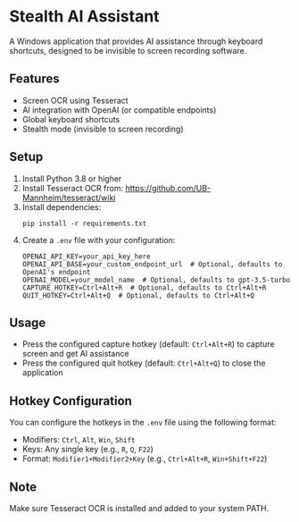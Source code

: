 # Stealth AI Assistant

A Windows application that provides AI assistance through keyboard shortcuts, designed to be invisible to screen recording software.

## Features
- Screen OCR using Tesseract
- AI integration with OpenAI (or compatible endpoints)
- Global keyboard shortcuts
- Stealth mode (invisible to screen recording)

## Setup
1. Install Python 3.8 or higher
2. Install Tesseract OCR from: https://github.com/UB-Mannheim/tesseract/wiki
3. Install dependencies:
   ```
   pip install -r requirements.txt
   ```
4. Create a `.env` file with your configuration:
   ```
   OPENAI_API_KEY=your_api_key_here
   OPENAI_API_BASE=your_custom_endpoint_url  # Optional, defaults to OpenAI's endpoint
   OPENAI_MODEL=your_model_name  # Optional, defaults to gpt-3.5-turbo
   CAPTURE_HOTKEY=Ctrl+Alt+R  # Optional, defaults to Ctrl+Alt+R
   QUIT_HOTKEY=Ctrl+Alt+Q  # Optional, defaults to Ctrl+Alt+Q
   ```

## Usage
- Press the configured capture hotkey (default: `Ctrl+Alt+R`) to capture screen and get AI assistance
- Press the configured quit hotkey (default: `Ctrl+Alt+Q`) to close the application

## Hotkey Configuration
You can configure the hotkeys in the `.env` file using the following format:
- Modifiers: `Ctrl`, `Alt`, `Win`, `Shift`
- Keys: Any single key (e.g., `R`, `Q`, `F22`)
- Format: `Modifier1+Modifier2+Key` (e.g., `Ctrl+Alt+R`, `Win+Shift+F22`)

## Note
Make sure Tesseract OCR is installed and added to your system PATH. 